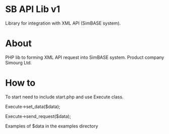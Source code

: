 # SB API Lib v1
Library for integration with XML API (SimBASE system).

# About
PHP lib to forming XML API request into SimBASE system. Product company Simourg Ltd.

# How to
To start need to include start.php and use Execute class.

Execute->set_data($data);

Execute->send_request($data);

Examples of $data in the examples directory

